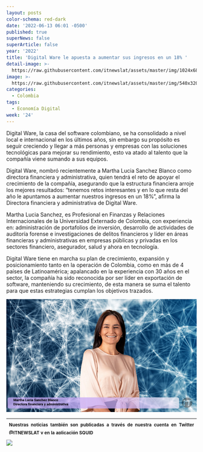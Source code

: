 ```yaml
---
layout: posts
color-schema: red-dark
date: '2022-06-13 06:01 -0500'
published: true
superNews: false
superArticle: false
year: '2022'
title: 'Digital Ware le apuesta a aumentar sus ingresos en un 18% '
detail-image: >-
  https://raw.githubusercontent.com/itnewslat/assets/master/img/1024x680/Martha-Lucia-Sanchez-Blanco-g.jpg
image: >-
  https://raw.githubusercontent.com/itnewslat/assets/master/img/540x320/Martha-Lucia-Sanchez-Blanco-p.jpg
categories:
  - Colombia
tags:
  - Economía Digital
week: '24'
---
```

Digital Ware, la casa del software colombiano, se ha consolidado a nivel local e internacional en los últimos años, sin embargo su propósito es seguir creciendo y llegar a más personas y empresas con las soluciones tecnológicas para mejorar su rendimiento, esto va atado al talento que la compañía viene sumando a sus equipos.

Digital Ware, nombró recientemente a Martha Lucia Sanchez Blanco como directora financiera y administrativa, quien tendrá el reto de apoyar el crecimiento de la compañía, asegurando que la estructura financiera arroje los mejores resultados: “tenemos retos interesantes y en lo que resta del año le apuntamos a aumentar nuestros ingresos en un 18%”,  afirma la Directora financiera y administrativa de Digital Ware.

Martha Lucia Sanchez, es Profesional en Finanzas y Relaciones Internacionales de la Universidad Externado de Colombia, con experiencia en: administración de portafolios de inversión, desarrollo de actividades de auditoría forense e investigaciones de delitos financieros y líder en áreas financieras y administrativas en empresas públicas y privadas en los sectores financiero, asegurador, salud y ahora en tecnología.

Digital Ware tiene en marcha su plan de crecimiento, expansión y posicionamiento tanto en la operación de Colombia, como en más de 4 países de Latinoamérica; apalancado en la experiencia con 30 años en el sector, la compañía ha sido reconocida por ser líder en exportación de software, manteniendo su crecimiento, de esta manera se suma el talento para que estas estrategias cumplan los objetivos trazados.

![](https://raw.githubusercontent.com/itnewslat/assets/master/img/540x320/Martha-Lucia-Sanchez-Blanco-p.jpg)

<table style="height: 42px;" width="569">
<tbody>
<tr>
<td style="text-align: justify;"><sub><strong>Nuestras noticias también son publicadas a través de nuestra cuenta en Twitter <a href="https://twitter.com/itnewslat?lang=es">@ITNEWSLAT</a> y en la aplicación <a href="https://squidapp.co/en/">SQUID</a></strong></sub></td>
</tr>
</tbody>
</table>

<img src="https://tracker.metricool.com/c3po.jpg?hash=56f88a41e39ab42c063cc51676587a04"/>